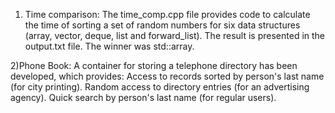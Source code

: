 1) Time comparison:
The time_comp.cpp file provides code to calculate the time of sorting a set of random numbers for six data structures (array, vector, deque, list and forward_list). The result is presented in the output.txt file. The winner was std::array.

2)Phone Book: A container for storing a telephone directory has been developed, which provides:
     Access to records sorted by person's last name (for city printing).
     Random access to directory entries (for an advertising agency).
     Quick search by person's last name (for regular users).
